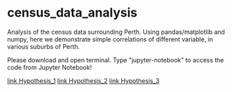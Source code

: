# census_data_analysis
Analysis of the census data surrounding Perth. Using pandas/matplotlib and numpy, here we demonstrate simple correlations of different variable, in various suburbs of Perth. 

Please download and open terminal. Type "jupyter-notebook" to access the code from Jupyter Notebook!

<a href="https://github.com/ninyancat13/census_data_analysis/blob/master/Hypothesis%201.ipynb">link Hypothesis_1</a>
<a href="https://github.com/ninyancat13/census_data_analysis/blob/master/Hypothesis%202.ipynb">link Hypothesis_2</a>
<a href="https://github.com/ninyancat13/census_data_analysis/blob/master/Hypothesis%203.ipynb">link Hypothesis_3</a>

